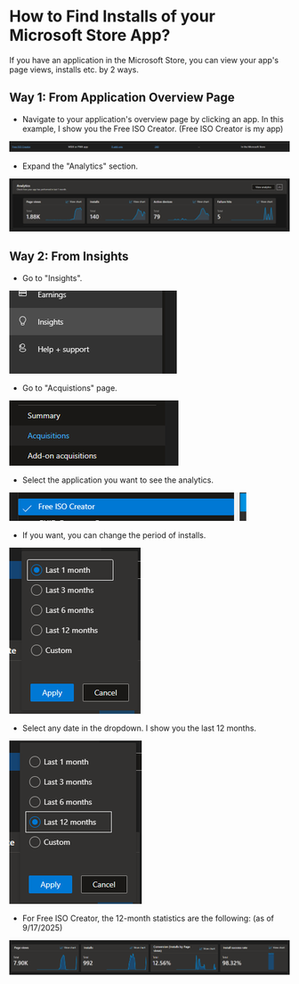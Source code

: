# How to Find Installs of your Microsoft Store App?
If you have an application in the Microsoft Store, you can view your app's page views, installs etc. by 2 ways.
## Way 1: From Application Overview Page
* Navigate to your application's overview page by clicking an app. In this example, I show you the Free ISO Creator. (Free ISO Creator is my app)
  
![Demonstration image for way 1 step 1](/images/2.png)
* Expand the "Analytics" section.

![Demonstration image for way 1 step 2](/images/3.png)
## Way 2: From Insights
* Go to "Insights".

![Demonstration image for way 2 step 1](/images/4.png)
* Go to "Acquistions" page.

![Demonstration image for way 2 step 2](/images/5.png)
* Select the application you want to see the analytics.

![Demonstration image for way 2 step 3](/images/6.png)
* If you want, you can change the period of installs.

![Demonstration image for way 2 step 4](/images/7.png)
* Select any date in the dropdown. I show you the last 12 months.

![Demonstration image for way 2 step 5](/images/8.png)

* For Free ISO Creator, the 12-month statistics are the following: (as of 9/17/2025)

![Demonstration image for way 2 step 6](/images/9.png)
